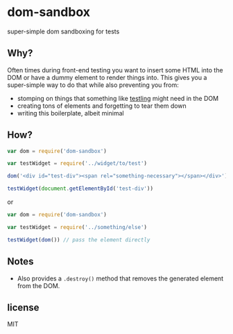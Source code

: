 dom-sandbox
===========

super-simple dom sandboxing for tests

## Why?

Often times during front-end testing you want to insert some HTML into the DOM 
or have a dummy element to render things into. This gives you a super-simple
way to do that while also preventing you from:

* stomping on things that something like [testling](http://npm.im/testling)
  might need in the DOM
* creating tons of elements and forgetting to tear them down
* writing this boilerplate, albeit minimal

## How?

```js
var dom = require('dom-sandbox')

var testWidget = require('../widget/to/test')

dom('<div id="test-div"><span rel="something-necessary"></span></div>')

testWidget(document.getElementById('test-div'))
```

or

```js
var dom = require('dom-sandbox')

var testWidget = require('../something/else')

testWidget(dom()) // pass the element directly
```

## Notes

* Also provides a `.destroy()` method that removes the generated element from
  the DOM.

## license

MIT
